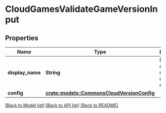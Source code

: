 # CloudGamesValidateGameVersionInput

## Properties

Name | Type | Description | Notes
------------ | ------------- | ------------- | -------------
**display_name** | **String** | Represent a resource's readable display name. | 
**config** | [**crate::models::CommonsCloudVersionConfig**](CommonsCloudVersionConfig.md) |  | 

[[Back to Model list]](../README.md#documentation-for-models) [[Back to API list]](../README.md#documentation-for-api-endpoints) [[Back to README]](../README.md)


